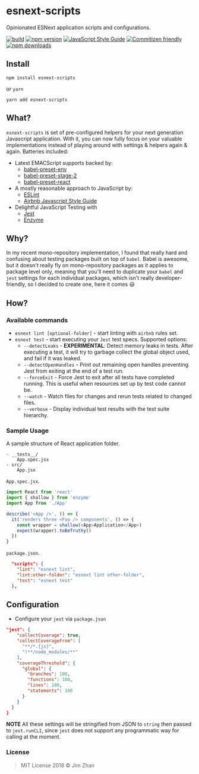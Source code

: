 # esnext-scripts

Opinionated ESNext application scripts and configurations.

[![build](https://travis-ci.org/jimzhan/esnext-scripts.svg?branch=master)](https://travis-ci.org/jimzhan/esnext-scripts)
[![npm version](https://badge.fury.io/js/esnext-scripts.svg)](https://www.npmjs.com/package/esnext-scripts)
[![JavaScript Style Guide](https://camo.githubusercontent.com/387caee7992b38dcac6cb23f87abf0ba139d7101/68747470733a2f2f696d672e736869656c64732e696f2f62616467652f636f64652532307374796c652d616972626e622d626c75652e737667)](https://github.com/airbnb/javascript)
[![Commitizen friendly](https://img.shields.io/badge/commitizen-friendly-brightgreen.svg)](http://commitizen.github.io/cz-cli/)
[![npm downloads](https://img.shields.io/npm/dt/esnext-scripts.svg)](https://www.npmjs.com/package/esnext-scripts)


## Install

```shell
npm install esnext-scripts
```

or `yarn`

```shell
yarn add esnext-scripts
```

## What?

`esnext-scripts` is set of pre-configured helpers for your next generation Javascript application. With it, you can now fully focus on your valuable implementations instead of playing around with settings & helpers again & again. Batteries included:

- Latest EMACScript supports backed by:
  * [babel-preset-env](https://babeljs.io/docs/en/babel-preset-env/)
  * [babel-preset-stage-2](https://babeljs.io/docs/en/babel-preset-stage-2)
  * [babel-preset-react](https://babeljs.io/docs/en/babel-preset-react)
- A mostly reasonable approach to JavaScript by:
  * [ESLint](https://eslint.org/)
  * [Airbnb Javascript Style Guide](https://github.com/airbnb/javascript)
- Delightful JavaScript Testing with
  * [Jest](https://github.com/facebook/jest)
  * [Enzyme](https://github.com/airbnb/enzyme)


## Why?

In my recent mono-repository implementation, I found that really hard and confusing about testing packages built on top of `babel`. Babel is awesome, but it doesn't really fly on mono-repository packages as it applies to package level only, meaning that you'll need to duplicate your `babel` and `jest` settings for each individual packages, which isn't really developer-friendly, so I decided to create one, here it comes :smiley:


## How?

### Available commands

- `esnext lint [optional-folder]` - start linting with `airbnb` rules set.
- `esnext test` - start executing your `Jest` test specs. Supported options:
  * `--detectLeaks` - **EXPERIMENTAL**: Detect memory leaks in tests. After executing a test, it will try to garbage collect the global object used, and fail if it was leaked.
  * `--detectOpenHandles` - Print out remaining open handles preventing Jest from exiting at the end of a test run.
  * `--forceExit` - Force Jest to exit after all tests have completed running. This is useful when resources set up by test code cannot be.
  * `--watch` - Watch files for changes and rerun tests related to changed files.
  * `--verbose` - Display individual test results with the test suite hierarchy.


### Sample Usage

A sample structure of React application folder.

```
- __tests__/
    App.spec.jsx
- src/
    App.jsx
```

`App.spec.jsx`.

```javascript
import React from 'react'
import { shallow } from 'enzyme'
import App from './App'

describe('<App />', () => {
  it('renders three <Foo /> components', () => {
    const wrapper = shallow(<App>Application</App>)
    expect(wrapper).toBeTruthy()
  })
}
```

`package.json`.

```json
  "scripts": {
    "lint": "esnext lint",
    "lint:other-folder": "esnext lint other-folder",
    "test": "esnext test"
  },
```


## Configuration

* Configure your `jest` via `package.json`

```json
"jest": {
    "collectCoverage": true,
    "collectCoverageFrom": [
      "**/*.{js}",
      "!**/node_modules/**"
    ],
    "coverageThreshold": {
      "global": {
        "branches": 100,
        "functions": 100,
        "lines": 100,
        "statements": 100
      }
    }
  }
}
```

**NOTE** All these settings will be stringified from JSON to `string` then passed to `jest.runCLI`, since `jest` does not support any programmatic way for calling at the moment.

### License

> MIT License 2018 © Jim Zhan
